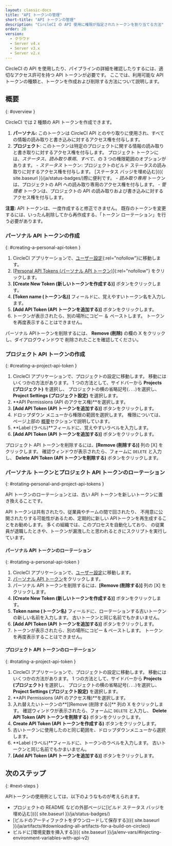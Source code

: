 ```yaml
---
layout: classic-docs
title: "API トークンの管理"
short-title: "API トークンの管理"
description: "CircleCI の API 使用に権限が指定されたトークンを割り当てる方法"
order: 20
version:
  - クラウド
  - Server v4.x
  - Server v3.x
  - Server v2.x
---
```


CircleCI の API を使用したり、パイプラインの詳細を確認したりするには、適切なアクセス許可を持つ API トークンが必要です。 ここでは、利用可能な API トークンの種類と、トークンを作成および削除する方法について説明します。

## 概要
{: #overview }

CircleCI では 2 種類の API トークンを作成できます。

  1. **パーソナル:** このトークンは CircleCI API とのやり取りに使用され、すべての情報の読み取りと書き込みに対するアクセス権を付与します。
  2. **プロジェクト**: このトークンは特定のプロジェクトに関する情報の読み取りと書き取りに対するアクセス権を付与します。 プロジェクト トークンには、*ステータス*、*読み取り専用*、*すべて*、の 3 つの権限範囲のオプションがあります。
    - *ステータス* トークン: プロジェクトのビルド ステータスの読み取りに対するアクセス権を付与します。 [ステータス バッジを埋め込む]({{ site.baseurl }}/ja/status-badges/)際に便利です。
    - _読み取り専用_ トークンは、プロジェクトの API への読み取り専用のアクセス権を付与します。
    - _管理者_ トークンは、プロジェクトの API の読み取りおよび書き込みに対するアクセス権を付与します。

**注意:** API トークンは、一度作成すると修正できません。 既存のトークンを変更するには、いったん削除してから再作成する、「トークン ローテーション」を行う必要があります。

### パーソナル API トークンの作成
{: #creating-a-personal-api-token }

  1. CircleCI アプリケーションで、[ユーザー設定](https://app.circleci.com/settings/user){:rel="nofollow"}に移動します。
  2. [[Personal API Tokens (パーソナル API トークン)](https://app.circleci.com/settings/user/tokens)]{:rel="nofollow"} をクリックします。
  3. **[Create New Token (新しいトークンを作成する)]** ボタンをクリックします。
  4. **[Token name (トークン名)]** フィールドに、覚えやすいトークン名を入力します。
  5. **[Add API Token (API トークンを追加する)]** ボタンをクリックします。
  6. トークンが表示されたら、別の場所にコピー ＆ ペーストします。 トークンを再度表示することはできません。

パーソナル APIトークンを削除するには、 **Remove (削除)** の欄の X をクリックし、ダイアログウィンドウで 削除されたことを確認してください。

### プロジェクト API トークンの作成
{: #creating-a-project-api-token }

  1. CircleCI アプリケーションで、プロジェクトの設定に移動します。 移動にはいくつかの方法があります。 1 つの方法として、サイドバーから **Projects (プロジェクト)** を選択し、 プロジェクトの横の省略記号(`...`)を選択し、**Project Settings (プロジェクト設定)** を選択します。
  2. **API Permissions (API のアクセス権)**を選択します。
  3. **[Add API Token (API トークンを追加する)]** ボタンをクリックします。
  4. ドロップダウン メニューから権限の範囲を選択します。 権限については、ページ上部の [概要](#overview)セクションで説明しています。
  5. **Label (ラベル)**フィールドに、覚えやすいラベルを入力します。
  6. **[Add API Token (API トークンを追加する)]** ボタンをクリックします。

プロジェクト API トークンを削除するには、**[Remove (削除する)]** 列の [X] をクリックします。 確認ウィンドウが表示されたら、フォームに `DELETE` と入力し、 **Delete API Token (API トークンを削除する)** ボタンをクリックします。


### パーソナル トークンとプロジェクト API トークンのローテーション
{: #rotating-personal-and-project-api-tokens }

API トークンのローテーションとは、古い API トークンを新しいトークンに置き換えることです。

API トークンは共有されたり、従業員やチームの間で回されたり、 不用意に公開されたりする可能性があるため、定期的に新しい APIトークンを再生成することをお勧めします。 多くの組織では、このプロセスを自動化しており、 の従業員が退職したときや、トークンが漏洩したと思われるときにスクリプトを実行しています。

#### パーソナル API トークンのローテーション
{: #rotating-a-personal-api-token }

1. CircleCI アプリケーションで、[ユーザー設定](https://app.circleci.com/settings/user)に移動します。
1. [パーソナル API トークン](https://app.circleci.com/settings/user/tokens)をクリックします。
1. パーソナル API トークンを削除するには、**[Remove (削除する)]** 列の [X] をクリックします。
1. **[Create New Token (新しいトークンを作成する)]** ボタンをクリックします。
1. **Token name (トークン名)** フィールドに、ローテーションする古いトークンの新しい名前を入力します。 古いトークンと同じ名前でもかまいません。
1. **[Add API Token (API トークンを追加する)]** ボタンをクリックします。
1. トークンが表示されたら、別の場所にコピー & ペーストします。 トークンを再度表示することはできません。

#### プロジェクト API トークンのローテーション
{: #rotating-a-project-api-token }

1. CircleCI アプリケーションで、プロジェクトの設定に移動します。 移動にはいくつかの方法があります。 1 つの方法として、サイドバーから **Projects (プロジェクト)** を選択し、 プロジェクトの横の省略記号(`...`)を選択し、**Project Settings (プロジェクト設定)** を選択します。
1. **API Permissions (API のアクセス権)**を選択します。
1. 入れ替えたいトークンの**[[Remove (削除する)]** 列の X をクリックします。 確認ウィンドウが表示されたら、フォームに `DELETE` と入力し、 **Delete API Token (API トークンを削除する)** ボタンをクリックします。
1. **Create API Token (API トークンを作成する)** ボタンをクリックします。
1. 古いトークンに使用したのと同じ範囲を、ドロップダウンメニューから選択します。
1. **Label (ラベル)**フィールドに、トークンのラベルを入力します。 古いトークンと同じ名前でもかまいません。
1. **[Add API Token (API トークンを追加する)]** ボタンをクリックします。

## 次のステップ
{: #next-steps }

APIトークンの使用例としては、以下のようなものが考えられます。

  - プロジェクトの README などの外部ページに[ビルド ステータス バッジを埋め込む]({{ site.baseurl }}/ja/status-badges/)
  - [ビルドのアーティファクトをダウンロードして保存する]({{ site.baseurl }}/ja/artifacts/#downloading-all-artifacts-for-a-build-on-circleci)
  - ビルドに[環境変数を挿入する]({{ site.baseurl }}/ja/env-vars/#injecting-environment-variables-with-api-v2)
